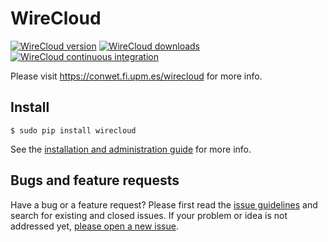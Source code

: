 WireCloud
=========

[![WireCloud version](https://pypip.in/v/wirecloud/badge.svg)](https://pypi.python.org/pypi/wirecloud)
[![WireCloud downloads](https://pypip.in/d/wirecloud/badge.svg)](https://pypi.python.org/pypi/wirecloud)
[![WireCloud continuous integration](https://build.conwet.etsiinf.upm.es/jenkins/view/Wirecloud/job/wirecloud-pip-develop-python2.7/badge/icon)](https://build.conwet.etsiinf.upm.es/jenkins/view/Wirecloud/job/wirecloud-pip-develop-python2.7/)

Please visit https://conwet.fi.upm.es/wirecloud for more info.

## Install

    $ sudo pip install wirecloud

See the [installation and administration guide](docs/installation_and_admin_guide.md) for more info.

## Bugs and feature requests

Have a bug or a feature request? Please first read the [issue guidelines](CONTRIBUTING.md#using-the-issue-tracker) and search for existing and closed issues. If your problem or idea is not addressed yet, [please open a new issue](https://github.com/Wirecloud/wirecloud/issues/new).
